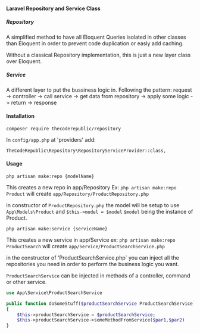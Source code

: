 #### Laravel Repository and Service Class
##### Repository
A simplified method to have all Eloquent Queries isolated in other classes than Eloquent in order to prevent code duplication or easly add caching.

Without a classical Repository implementation, this is just a new layer class over Eloquent. 

##### Service
A different layer to put the bussiness logic in. Following the pattern:
request -> controller -> call service -> get data from repository -> apply some logic -> return -> response

#### Installation
`composer require thecoderepublic/repository`

In  `config/app.php` at 'providers' add:

`TheCodeRepublic\Repository\RepositoryServiceProvider::class,`

#### Usage

`php artisan make:repo {modelName}`

This creates a new repo in app/Repository
Ex: `php artisan make:repo Product` will create `app/Repository/ProductRepository.php`

in constructor of `ProductRepository.php` the model will be setup to use
`App\Models\Product` and `$this->model = $model` `$model` being the instance of Product.

`php artisan make:service {serviceName}`

This creates a new service in app/Service
ex: `php artisan make:repo ProductSearch` will create `app/Service/ProductSearchService.php`

in the constructor of 'ProductSearchService.php` you can inject all the repositories you need
in order to perform the business logic you want.

`ProductSearchService` can be injected in methods of a controller, command or other service.


```php
use App\Service\ProductSearchService
```

```php
public function doSomeStuff($productSearchService ProductSearchService)
{
    $this->productSearchService = $productSearchService;
    $this->productSearchService->someMethodFromService($par1,$par2)
}
```


